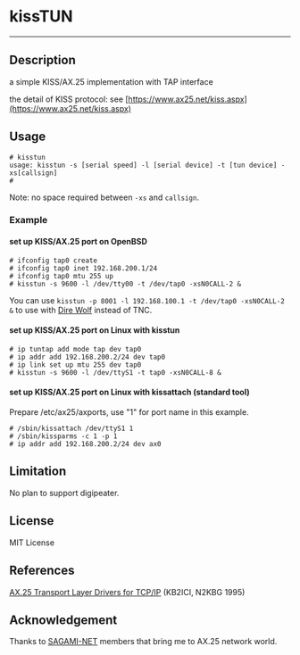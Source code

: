 # kissTUN

---
## Description

a simple KISS/AX.25 implementation with TAP interface

the detail of KISS protocol: see [https://www.ax25.net/kiss.aspx](https://www.ax25.net/kiss.aspx)

## Usage

```
# kisstun
usage: kisstun -s [serial speed] -l [serial device] -t [tun device] -xs[callsign]
#
```
Note: no space required between `-xs` and `callsign`.


### Example

#### set up KISS/AX.25 port on OpenBSD

```
# ifconfig tap0 create
# ifconfig tap0 inet 192.168.200.1/24
# ifconfig tap0 mtu 255 up
# kisstun -s 9600 -l /dev/tty00 -t /dev/tap0 -xsN0CALL-2 &
```
You can use `kisstun -p 8001 -l 192.168.100.1 -t /dev/tap0 -xsN0CALL-2 &` to use with [Dire Wolf](https://github.com/wb2osz/direwolf) instead of TNC.

#### set up KISS/AX.25 port on Linux with kisstun

```
# ip tuntap add mode tap dev tap0
# ip addr add 192.168.200.2/24 dev tap0
# ip link set up mtu 255 dev tap0
# kisstun -s 9600 -l /dev/ttyS1 -t tap0 -xsN0CALL-8 &
```

#### set up KISS/AX.25 port on Linux with kissattach (standard tool)

Prepare /etc/ax25/axports, use "1" for port name in this example.

```
# /sbin/kissattach /dev/ttyS1 1
# /sbin/kissparms -c 1 -p 1
# ip addr add 192.168.200.2/24 dev ax0
```

## Limitation

No plan to support digipeater.

## License

MIT License

## References

[AX.25 Transport Layer Drivers for TCP/IP](https://web.tapr.org/meetings/DCC_1995/DCC1995-AX.25TransportDrivers4TCP-IP-KB2ICI-N2KBG.pdf) (KB2ICI, N2KBG 1995)

## Acknowledgement

Thanks to [SAGAMI-NET](https://www.sagami-net.jp/) members that bring me to AX.25 network world.
